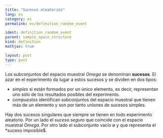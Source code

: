 ```yaml
---
title: "Sucesos aleatorios"
lang: es
category: es
permalink: es/definition_random_event

ident: definition_random_event
parent: sample_space_structure
kind: definition
mathjax: true

layout: post
type: post
---
```


Los subconjuntos del espacio muestral $Omega$ se denominan **sucesos**. El azar en el experimento da lugar a estos sucesos y se dividen en dos tipos:  
- *simples* si están formados por un único elemento, es decir, representan uno sólo de los resultados posibles del experimento.
- *compuestos* identifican subconjuntos del espacio muestral que tienen más de un elemento y son por tanto uniones de sucesos simples.  

Hay dos sucesos singulares que siempre se tienen en todo experimento aleatorio. Por un lado el *suceso seguro* que coincide con el espacio muestral $Omega$. Por otro lado el subconjunto vacío $\emptyset$ y que representa el *suceso imposible$.
